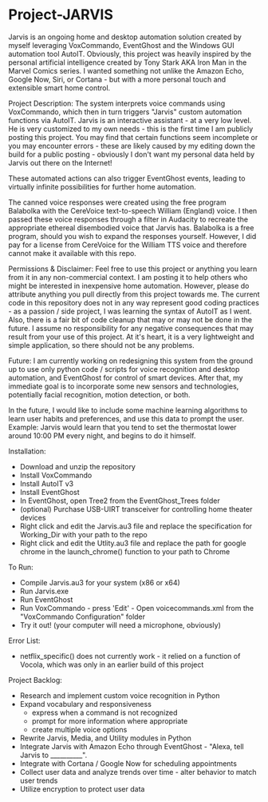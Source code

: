 # Project-JARVIS

Jarvis is an ongoing home and desktop automation solution created by myself leveraging VoxCommando, EventGhost and the Windows GUI automation tool AutoIT.
Obviously, this project was heavily inspired by the personal artificial intelligence created by Tony Stark AKA Iron Man in the Marvel Comics series.
I wanted something not unlike the Amazon Echo, Google Now, Siri, or Cortana - but with a more personal touch and extensible smart home control.

Project Description:
The system interprets voice commands using VoxCommando, which then in turn triggers "Jarvis" custom automation functions via AutoIT.
Jarvis is an interactive assistant - at a very low level. He is very customized to my own needs - this is the first time I am publicly posting this project.
You may find that certain functions seem incomplete or you may encounter errors - these are likely caused by my editing down the build for a public posting - obviously I don't want my personal data held by Jarvis out there on the Internet!

These automated actions can also trigger EventGhost events, leading to virtually infinite possibilities for further home automation.

The canned voice responses were created using the free program Balabolka with the CereVoice text-to-speech William (England) voice. I then passed these voice
responses through a filter in Audacity to recreate the appropriate ethereal disembodied voice that Jarvis has.
Balabolka is a free program, should you wish to expand the responses yourself. However, I did pay for a license from CereVoice for the William TTS voice and therefore cannot make it
available with this repo.

Permissions & Disclaimer:
	Feel free to use this project or anything you learn from it in any non-commercial context. I am posting it to help others who might be interested in inexpensive home automation.
However, please do attribute anything you pull directly from this project towards me.
	The current code in this repository does not in any way represent good coding practices - as a passion / side project, I was learning the syntax of AutoIT as I went. Also, there is a fair bit of code 
cleanup that may or may not be done in the future. I assume no responsibility for any negative consequences that may result from your use of this project. At it's heart, it is a very lightweight and simple application, 
so there should not be any problems.

Future:
I am currently working on redesigning this system from the ground up to use only python code / scripts for voice recognition and desktop automation,
and EventGhost for control of smart devices. After that, my immediate goal is to incorporate some new sensors and technologies, potentially facial
recognition, motion detection, or both.

In the future, I would like to include some machine learning algorithms to learn user habits and preferences, and use this data to prompt the user. 
Example: Jarvis would learn that you tend to set the thermostat lower around 10:00 PM every night, and begins to do it himself.

Installation:
- Download and unzip the repository
- Install VoxCommando
- Install AutoIT v3
- Install EventGhost
- In EventGhost, open Tree2 from the EventGhost_Trees folder
- (optional) Purchase USB-UIRT transceiver for controlling home theater devices
- Right click and edit the Jarvis.au3 file and replace the specification for Working_Dir with your path to the repo
- Right click and edit the Utlity.au3 file and replace the path for google chrome in the launch_chrome() function to your path to Chrome

To Run:
- Compile Jarvis.au3 for your system (x86 or x64)
- Run Jarvis.exe
- Run EventGhost
- Run VoxCommando - press 'Edit' - Open voicecommands.xml from the "VoxCommando Configuration" folder
- Try it out! (your computer will need a microphone, obviously)

Error List:
- netflix_specific() does not currently work - it relied on a function of Vocola, which was only in an earlier build of this project

Project Backlog:
- Research and implement custom voice recognition in Python
- Expand vocabulary and responsiveness
	- express when a command is not recognized
	- prompt for more information where appropriate
	- create multiple voice options
- Rewrite Jarvis, Media, and Utility modules in Python
- Integrate Jarvis with Amazon Echo through EventGhost - "Alexa, tell Jarvis to __________".
- Integrate with Cortana / Google Now for scheduling appointments
- Collect user data and analyze trends over time - alter behavior to match user trends
- Utilize encryption to protect user data
